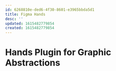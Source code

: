 ```yaml
---
id: 6268810e-ded6-4f30-8601-e3965bbda5d1
title: Figma Hands
desc: ''
updated: 1615482779854
created: 1615482779854
---
```

# Hands Plugin for Graphic Abstractions

